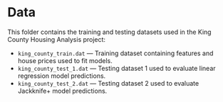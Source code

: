 # Data

This folder contains the training and testing datasets used in the King County Housing Analysis project:

- `king_county_train.dat` — Training dataset containing features and house prices used to fit models.
- `king_county_test_1.dat` — Testing dataset 1 used to evaluate linear regression model predictions.
- `king_county_test_2.dat` — Testing dataset 2 used to evaluate Jackknife+ model predictions.